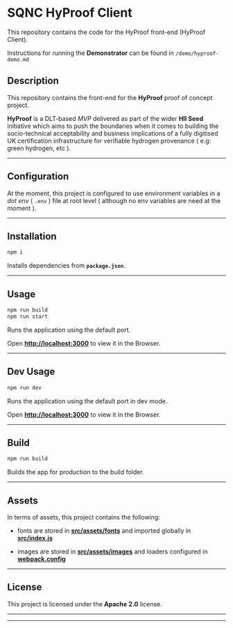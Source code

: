 # SQNC HyProof Client

This repository contains the code for the HyProof front-end (HyProof Client). 

Instructions for running the **Demonstrator** can be found in `/demo/hyproof-demo.md`

## Description

This repository contains the front-end for the **HyProof** proof of concept project.

**HyProof** is a DLT-based _MVP_ delivered as part of the wider **HII Seed** initiative which aims to push the boundaries when it comes to building the socio-technical acceptability and business implications of a fully digitised UK certification infrastructure for verifiable hydrogen provenance ( e.g: green hydrogen, etc ).

---

## Configuration

At the moment, this project is configured to use environment variables in a _dot env_ ( `.env` ) file at root level ( although no env variables are need at the moment ).

---

## Installation

```sh
npm i
```

Installs dependencies from **`package.json`**.

---

## Usage

```sh
npm run build
npm run start
```

Runs the application using the default port.

Open **[http://localhost:3000](http://localhost:3000)** to view it in the Browser.

---

## Dev Usage

```sh
npm run dev
```

Runs the application using the default port in dev mode.

Open **[http://localhost:3000](http://localhost:3000)** to view it in the Browser.

---

## Build

```sh
npm run build
```

Builds the app for production to the build folder.

---

## Assets

In terms of assets, this project contains the following:

* fonts are stored in **[src/assets/fonts](./src/assets/fonts/)** and imported globally in **[src/index.js](./src/index.js)**

* images are stored in **[src/assets/images](./src/assets/images/)** and loaders configured in **[webpack.config](./webpack.config)**

---

## License

This project is licensed under the **Apache 2.0** license.

---

---
